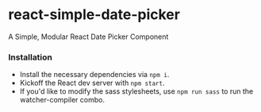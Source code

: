# react-simple-date-picker

A Simple, Modular React Date Picker Component

### Installation
- Install the necessary dependencies via `npm i`.
- Kickoff the React dev server with `npm start`.
- If you'd like to modify the sass stylesheets, use `npm run sass` to run the
watcher-compiler combo.
